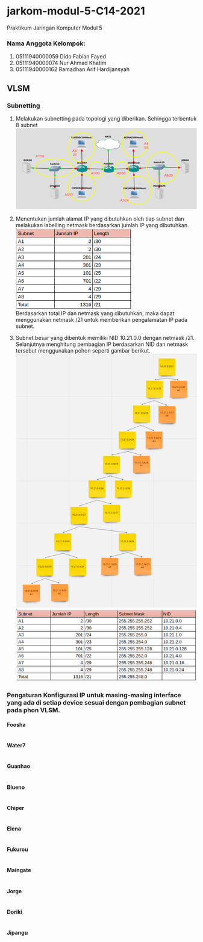 # jarkom-modul-5-C14-2021

Praktikum Jaringan Komputer Modul 5 
### Nama Anggota Kelompok:
1. 05111940000059 	Dido Fabian Fayed <br>
2. 05111940000074	Nur Ahmad Khatim <br>
3. 05111940000162	Ramadhan Arif Hardijansyah <br>

## VLSM
### Subnetting
1. Melakukan subnetting pada topologi yang diberikan. Sehingga terbentuk 8 subnet
![VLSM](img/VLSM_1_Subnetting.png)

2. Menentukan jumlah alamat IP yang dibutuhkan oleh tiap subnet dan melakukan labelling netmask berdasarkan jumlah IP yang dibutuhkan. <br>
![VLSM](img/VLSM_2_JumlahIP.png) <br>
Berdasarkan total IP dan netmask yang dibutuhkan, maka dapat menggunakan netmask /21 untuk memberikan pengalamatan IP pada subnet.

3. Subnet besar yang dibentuk memiliki NID 10.21.0.0 dengan netmask /21. Selanjutnya menghitung pembagian IP berdasarkan NID dan netmask tersebut menggunakan pohon seperti gambar berikut. <br>
![VLSM](img/VLSM_3_Tree.png) <br>
![VLSM](img/VLSM_4_Table.png) <br>

### Pengaturan Konfigurasi IP untuk masing-masing interface yang ada di setiap device sesuai dengan pembagian subnet pada phon VLSM.

#### Foosha
```
```

#### Water7
```
```

#### Guanhao
```
```

#### Blueno
```
```

#### Chiper
```
```

#### Elena
```
```

#### Fukurou
```
```

#### Maingate
```
```

#### Jorge
```
```

#### Doriki
```
```

#### Jipangu
```
```